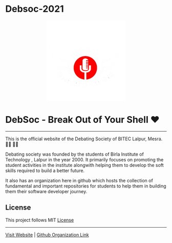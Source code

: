 # Debsoc-2021

<p align="center">
<img src="https://github.com/roushanverma23/Debsoc-2021/blob/main/assets/img/ico/w_logo.png" width="250" height="250">
</p>

# DebSoc - Break Out of Your Shell ❤

---

This is the official website of the Debating Society of BITEC Lalpur, Mesra. 👨‍🎓 👩‍🎓

Debating society was founded by the students of Birla Institute of Technology , Lalpur in the year 2000. 
It primarily focuses on promoting the student activities in the institute alongwith helping them to develop the soft skills required to build a better future. 

It also has an organization here in github which hosts the collection of fundamental and important repositories for students to help them in building them their software developer journey.

## License

This project follows MIT [License](https://github.com/roushanverma23/Debsoc-2021/blob/master/LICENSE)

---

[Visit Website](https://www.debsoc.in "Debating Society") |  [Github Organization Link](https://github.com/DebSoc "GitHub")
